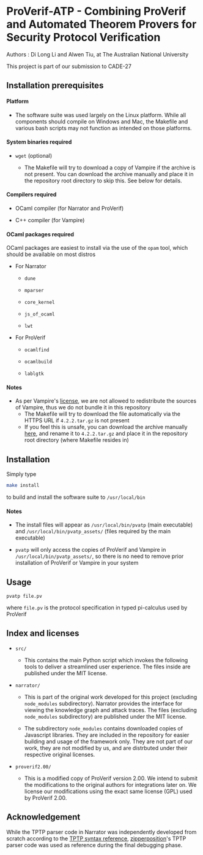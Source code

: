 # ProVerif-ATP - Combining ProVerif and Automated Theorem Provers for Security Protocol Verification

Authors : Di Long Li and Alwen Tiu, at The Australian National University

This project is part of our submission to CADE-27

## Installation prerequisites

#### Platform

- The software suite was used largely on the Linux platform. While all components should compile on Windows and Mac, the Makefile and various bash scripts may not function as intended on those platforms.

#### System binaries required

- `wget` (optional)

  - The Makefile will try to download a copy of Vampire if the archive is not present. You can download the archive manually and place it in the repository root directory to skip this. See below for details.

#### Compilers required

- OCaml compiler (for Narrator and ProVerif)

- C++ compiler (for Vampire)

#### OCaml packages required

OCaml packages are easiest to install via the use of the `opam` tool, which should be available on most distros

- For Narrator

  - `dune`

  - `mparser`

  - `core_kernel`

  - `js_of_ocaml`

  - `lwt`

- For ProVerif

  - `ocamlfind`

  - `ocamlbuild`

  - `lablgtk`

#### Notes

- As per Vampire's [license](https://vprover.github.io/licence.html), we are not allowed to redistribute the sources of Vampire, thus we do not bundle it in this repository
  - The Makefile will try to download the file automatically via the HTTPS URL if `4.2.2.tar.gz` is not present
  - If you feel this is unsafe, you can download the archive manually [here](https://github.com/vprover/vampire/releases/tag/4.2.2), and rename it to `4.2.2.tar.gz` and place it in the repository root directory (where Makefile resides in)

## Installation

Simply type

```bash
make install
```

to build and install the software suite to `/usr/local/bin`

#### Notes

- The install files will appear as `/usr/local/bin/pvatp` (main executable) and `/usr/local/bin/pvatp_assets/` (files required by the main executable)

- `pvatp` will only access the copies of ProVerif and Vampire in `/usr/local/bin/pvatp_assets/`, so there is no need to remove prior installation of ProVerif or Vampire in your system

## Usage

`pvatp file.pv`

where `file.pv` is the protocol specification in typed pi-calculus used by ProVerif

## Index and licenses

- `src/`

  - This contains the main Python script which invokes the following tools to deliver a streamlined user experience. The files inside are published under the MIT license.

- `narrator/`

  - This is part of the original work developed for this project (excluding `node_modules` subdirectory). Narrator provides the interface for viewing the knowledge graph and attack traces. The files (excluding `node_modules` subdirectory) are published under the MIT license.

  - The subdirectory `node_modules` contains downloaded copies of Javascript libraries. They are included in the repository for easier building and usage of the framework only. They are not part of our work, they are not modified by us, and are distrbuted under their respective original licenses.

- `proverif2.00/`

  - This is a modified copy of ProVerif version 2.00. We intend to submit the modifications to the original authors for integrations later on. We license our modifications using the exact same license (GPL) used by ProVerif 2.00.

## Acknowledgement

While the TPTP parser code in Narrator was independently developed from scratch according to the [TPTP syntax reference](http://tptp.cs.miami.edu/~tptp/TPTP/SyntaxBNF.html), [zipperposition](https://github.com/c-cube/zipperposition)'s TPTP parser code was used as reference during the final debugging phase.
